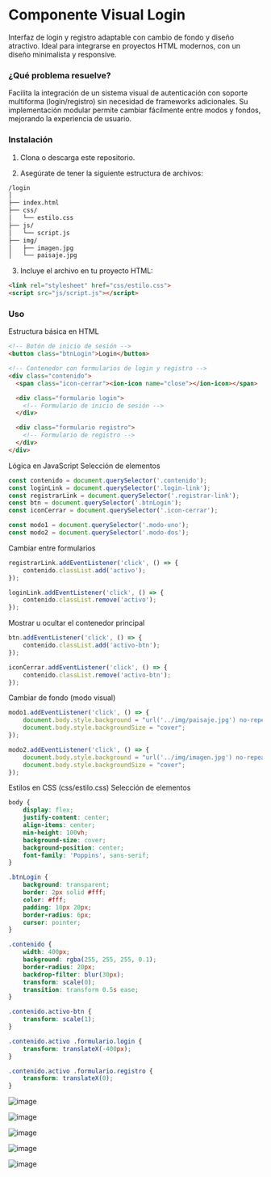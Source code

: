 # Componente Visual Login

Interfaz de login y registro adaptable con cambio de fondo y diseño atractivo.
Ideal para integrarse en proyectos HTML modernos, con un diseño minimalista y responsive.

### ¿Qué problema resuelve?
Facilita la integración de un sistema visual de autenticación con soporte multiforma (login/registro) sin necesidad de frameworks adicionales.
Su implementación modular permite cambiar fácilmente entre modos y fondos, mejorando la experiencia de usuario.

### Instalación
1. Clona o descarga este repositorio.

2. Asegúrate de tener la siguiente estructura de archivos:
```html
/login
│
├── index.html
├── css/
│   └── estilo.css
├── js/
│   └── script.js
├── img/
│   ├── imagen.jpg
│   └── paisaje.jpg
```

3. Incluye el archivo en tu proyecto HTML: 
```html
<link rel="stylesheet" href="css/estilo.css">
<script src="js/script.js"></script>
```

### Uso
Estructura básica en HTML

```html
<!-- Botón de inicio de sesión -->
<button class="btnLogin">Login</button>

<!-- Contenedor con formularios de login y registro -->
<div class="contenido">
  <span class="icon-cerrar"><ion-icon name="close"></ion-icon></span>

  <div class="formulario login">
    <!-- Formulario de inicio de sesión -->
  </div>

  <div class="formulario registro">
    <!-- Formulario de registro -->
  </div>
</div>
```

Lógica en JavaScript
Selección de elementos
```js
const contenido = document.querySelector('.contenido');
const loginLink = document.querySelector('.login-link');
const registrarLink = document.querySelector('.registrar-link');
const btn = document.querySelector('.btnLogin');
const iconCerrar = document.querySelector('.icon-cerrar');

const modo1 = document.querySelector('.modo-uno');
const modo2 = document.querySelector('.modo-dos');
```

Cambiar entre formularios
```js
registrarLink.addEventListener('click', () => {
    contenido.classList.add('activo');
});

loginLink.addEventListener('click', () => {
    contenido.classList.remove('activo');
});
```

Mostrar u ocultar el contenedor principal
```js
btn.addEventListener('click', () => {
    contenido.classList.add('activo-btn');
});

iconCerrar.addEventListener('click', () => {
    contenido.classList.remove('activo-btn');
});
```

Cambiar de fondo (modo visual)
```js
modo1.addEventListener('click', () => {
    document.body.style.background = "url('../img/paisaje.jpg') no-repeat";
    document.body.style.backgroundSize = "cover";
});

modo2.addEventListener('click', () => {
    document.body.style.background = "url('../img/imagen.jpg') no-repeat";
    document.body.style.backgroundSize = "cover";
});
```

Estilos en CSS (css/estilo.css)
Selección de elementos
```css
body {
    display: flex;
    justify-content: center;
    align-items: center;
    min-height: 100vh;
    background-size: cover;
    background-position: center;
    font-family: 'Poppins', sans-serif;
}

.btnLogin {
    background: transparent;
    border: 2px solid #fff;
    color: #fff;
    padding: 10px 20px;
    border-radius: 6px;
    cursor: pointer;
}

.contenido {
    width: 400px;
    background: rgba(255, 255, 255, 0.1);
    border-radius: 20px;
    backdrop-filter: blur(30px);
    transform: scale(0);
    transition: transform 0.5s ease;
}

.contenido.activo-btn {
    transform: scale(1);
}

.contenido.activo .formulario.login {
    transform: translateX(-400px);
}

.contenido.activo .formulario.registro {
    transform: translateX(0);
}

```

![image](https://github.com/user-attachments/assets/9d83dc3a-7da6-4abf-a0da-34fae26c9363)

![image](https://github.com/user-attachments/assets/2292c730-008d-4999-bd72-e953d09f88dc)

![image](https://github.com/user-attachments/assets/d6e5343e-46e2-4ab5-9a61-a1aa71ba86b1)

![image](https://github.com/user-attachments/assets/11a0bf6e-a786-4a1f-9350-05d18ecf889e)

![image](https://github.com/user-attachments/assets/4e79b0f6-5fe7-49d6-900f-a62d118698f7)



